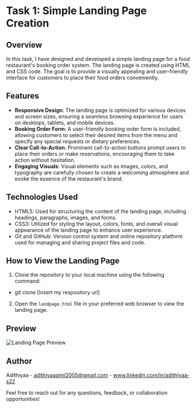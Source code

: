 # Task 1: Simple Landing Page Creation

## Overview
In this task, I have designed and developed a simple landing page for a food restaurant's booking order system. The landing page is created using HTML and CSS code. The goal is to provide a visually appealing and user-friendly interface for customers to place their food orders conveniently.

## Features
- **Responsive Design**: The landing page is optimized for various devices and screen sizes, ensuring a seamless browsing experience for users on desktops, tablets, and mobile devices.
- **Booking Order Form**: A user-friendly booking order form is included, allowing customers to select their desired items from the menu and specify any special requests or dietary preferences.
- **Clear Call-to-Action**: Prominent call-to-action buttons prompt users to place their orders or make reservations, encouraging them to take action without hesitation.
- **Engaging Visuals**: Visual elements such as images, colors, and typography are carefully chosen to create a welcoming atmosphere and evoke the essence of the restaurant's brand.

## Technologies Used
- HTML5: Used for structuring the content of the landing page, including headings, paragraphs, images, and forms.
- CSS3: Utilized for styling the layout, colors, fonts, and overall visual appearance of the landing page to enhance user experience.
- Git and GitHub: Version control system and online repository platform used for managing and sharing project files and code.

## How to View the Landing Page
1. Clone the repository to your local machine using the following command:
- git clone [Insert my respository url]
2. Open the `landpage.html` file in your preferred web browser to view the landing page.

## Preview
![Landing Page Preview](Task1/screenshot.png)

## Author
Adithiyaa  - adithiyaaaiml2005@gmail.com - www.linkedin.com/in/adithiyaa-s22

Feel free to reach out for any questions, feedback, or collaboration opportunities!


